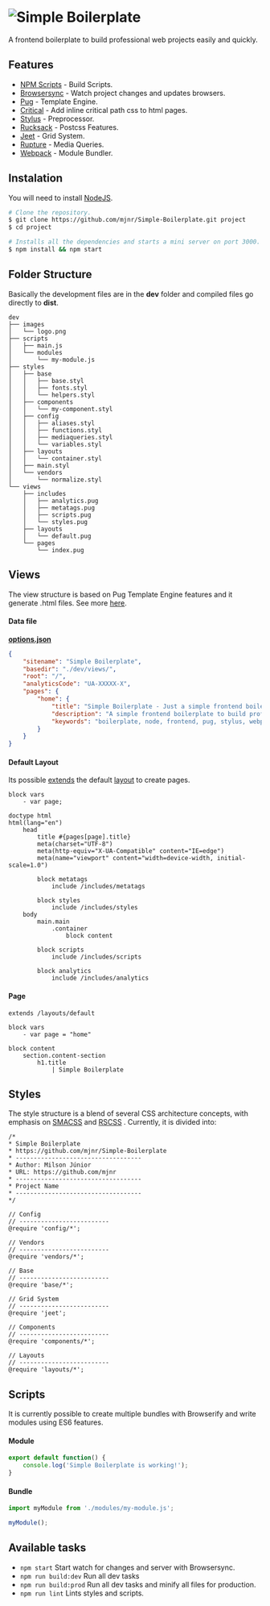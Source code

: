 # ![Simple Boilerplate](https://raw.githubusercontent.com/mjnr/Simple-Boilerplate/refactor/dev/images/logo.jpg)

A frontend boilerplate to build professional web projects easily and quickly.

## Features
- [NPM Scripts](https://docs.npmjs.com/misc/scripts) - Build Scripts.
- [Browsersync](http://www.browsersync.io/) - Watch project changes and updates browsers.
- [Pug](http://jade-lang.com/) - Template Engine.
- [Critical](https://github.com/addyosmani/critical) - Add inline critical path css to html pages.
- [Stylus](http://stylus-lang.com/) - Preprocessor.
- [Rucksack](https://simplaio.github.io/rucksack/) - Postcss Features.
- [Jeet](http://jeet.gs/) - Grid System.
- [Rupture](http://jenius.github.io/rupture/) - Media Queries.
- [Webpack](https://webpack.github.io/) - Module Bundler.

## Instalation

You will need to install [NodeJS](http://nodejs.org/).

```sh
# Clone the repository.
$ git clone https://github.com/mjnr/Simple-Boilerplate.git project
$ cd project

# Installs all the dependencies and starts a mini server on port 3000.
$ npm install && npm start
```

## Folder Structure
Basically the development files are in the **dev** folder and compiled files go directly to **dist**.
```
dev
├── images
│   └── logo.png
├── scripts
│   ├── main.js
│   └── modules
│       └── my-module.js
├── styles
│   ├── base
│   │   ├── base.styl
│   │   ├── fonts.styl
│   │   └── helpers.styl
│   ├── components
│   │   └── my-component.styl
│   ├── config
│   │   ├── aliases.styl
│   │   ├── functions.styl
│   │   ├── mediaqueries.styl
│   │   └── variables.styl
│   ├── layouts
│   │   └── container.styl
│   ├── main.styl
│   └── vendors
│       └── normalize.styl
└── views
    ├── includes
    │   ├── analytics.pug
    │   ├── metatags.pug
    │   ├── scripts.pug
    │   └── styles.pug
    ├── layouts
    │   └── default.pug
    └── pages
        └── index.pug
```

## Views
The view structure is based on Pug Template Engine features and it generate .html files. See more [here](http://jade-lang.com/reference/).

#### Data file
**[options.json]("./options.json")**
```json
{
	"sitename": "Simple Boilerplate",
	"basedir": "./dev/views/",
	"root": "/",
	"analyticsCode": "UA-XXXXX-X",
	"pages": {
		"home": {
			"title": "Simple Boilerplate - Just a simple frontend boilerplate",
			"description": "A simple frontend boilerplate to build professional web projects easily and quickly.",
			"keywords": "boilerplate, node, frontend, pug, stylus, webpack"
		}
	}
}
```
#### Default Layout
Its possible [extends](http://jade-lang.com/reference/extends/) the default [layout]("dev/views/layouts/default.pug") to create pages.
```jade
block vars
	- var page;

doctype html
html(lang="en")
	head
		title #{pages[page].title}
		meta(charset="UTF-8")
		meta(http-equiv="X-UA-Compatible" content="IE=edge")
		meta(name="viewport" content="width=device-width, initial-scale=1.0")
		
		block metatags
			include /includes/metatags

		block styles
			include /includes/styles
	body
		main.main
			.container
				block content

		block scripts
			include /includes/scripts

		block analytics
			include /includes/analytics

```

#### Page
```jade
extends /layouts/default

block vars
	- var page = "home"

block content
	section.content-section
		h1.title
			| Simple Boilerplate

```

## Styles
The style structure is a blend of several CSS architecture concepts, with emphasis on [SMACSS](https://smacss.com/book) and [RSCSS](http://rscss.io/) . Currently, it is divided into:

```stylus
/*
* Simple Boilerplate
* https://github.com/mjnr/Simple-Boilerplate
* -----------------------------------
* Author: Milson Júnior
* URL: https://github.com/mjnr
* -----------------------------------
* Project Name
* -----------------------------------
*/

// Config
// -------------------------
@require 'config/*';

// Vendors
// -------------------------
@require 'vendors/*';

// Base
// -------------------------
@require 'base/*';

// Grid System
// -------------------------
@require 'jeet';

// Components
// -------------------------
@require 'components/*';

// Layouts
// -------------------------
@require 'layouts/*';
```

## Scripts
It is currently possible to create multiple bundles with Browserify and write modules using ES6 features.

#### Module
```javascript
export default function() {
	console.log('Simple Boilerplate is working!');
}
```

#### Bundle
```javascript
import myModule from './modules/my-module.js';

myModule();
```

## Available tasks
- `npm start` Start watch for changes and server with Browsersync.
- `npm run build:dev` Run all dev tasks
- `npm run build:prod` Run all dev tasks and minify all files for production.
- `npm run lint` Lints styles and scripts.
